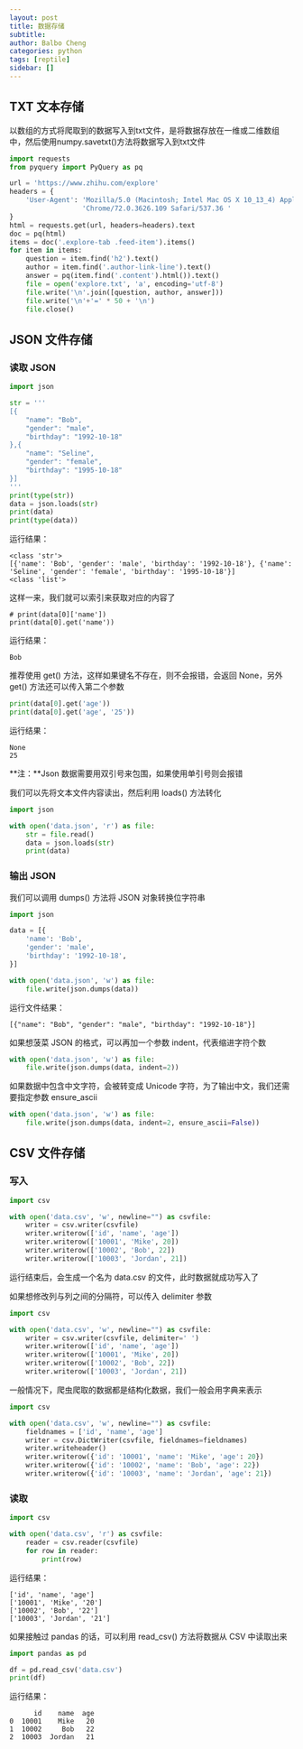 ```yaml
---
layout: post
title: 数据存储
subtitle: 
author: Balbo Cheng
categories: python
tags: [reptile]
sidebar: []
---
```


## TXT 文本存储
以数组的方式将爬取到的数据写入到txt文件，是将数据存放在一维或二维数组中，然后使用numpy.savetxt()方法将数据写入到txt文件
```python
import requests
from pyquery import PyQuery as pq

url = 'https://www.zhihu.com/explore'
headers = {
    'User-Agent': 'Mozilla/5.0 (Macintosh; Intel Mac OS X 10_13_4) AppleWebKit/537.36 (KHTML, like Gecko) '
                  'Chrome/72.0.3626.109 Safari/537.36 '
}
html = requests.get(url, headers=headers).text
doc = pq(html)
items = doc('.explore-tab .feed-item').items()
for item in items:
    question = item.find('h2').text()
    author = item.find('.author-link-line').text()
    answer = pq(item.find('.content').html()).text()
    file = open('explore.txt', 'a', encoding='utf-8')
    file.write('\n'.join([question, author, answer]))
    file.write('\n'+'=' * 50 + '\n')
    file.close()
```

## JSON 文件存储
### 读取 JSON

```python
import json

str = '''
[{
    "name": "Bob",
    "gender": "male",
    "birthday": "1992-10-18"
},{
    "name": "Seline",
    "gender": "female",
    "birthday": "1995-10-18"
}]
'''
print(type(str))
data = json.loads(str)
print(data)
print(type(data))
```
运行结果：
```
<class 'str'>
[{'name': 'Bob', 'gender': 'male', 'birthday': '1992-10-18'}, {'name': 'Seline', 'gender': 'female', 'birthday': '1995-10-18'}]
<class 'list'>
```
这样一来，我们就可以索引来获取对应的内容了
```
# print(data[0]['name'])
print(data[0].get('name'))
```
运行结果：
```
Bob
```
推荐使用 get() 方法，这样如果键名不存在，则不会报错，会返回 None，另外 get() 方法还可以传入第二个参数
```python
print(data[0].get('age'))
print(data[0].get('age', '25'))
```
运行结果：
```
None
25
```
**注：**Json 数据需要用双引号来包围，如果使用单引号则会报错

我们可以先将文本文件内容读出，然后利用 loads() 方法转化
```python
import json

with open('data.json', 'r') as file:
    str = file.read()
    data = json.loads(str)
    print(data)
```

### 输出 JSON
我们可以调用 dumps() 方法将 JSON 对象转换位字符串
```python
import json

data = [{
    'name': 'Bob',
    'gender': 'male',
    'birthday': '1992-10-18',
}]

with open('data.json', 'w') as file:
    file.write(json.dumps(data))
```
运行文件结果：
```
[{"name": "Bob", "gender": "male", "birthday": "1992-10-18"}]
```
如果想菠菜 JSON 的格式，可以再加一个参数 indent，代表缩进字符个数
```python
with open('data.json', 'w') as file:
    file.write(json.dumps(data, indent=2))
```
如果数据中包含中文字符，会被转变成 Unicode 字符，为了输出中文，我们还需要指定参数 ensure_ascii
```python
with open('data.json', 'w') as file:
    file.write(json.dumps(data, indent=2, ensure_ascii=False))
```

## CSV 文件存储
### 写入
```python
import csv

with open('data.csv', 'w', newline="") as csvfile:
    writer = csv.writer(csvfile)
    writer.writerow(['id', 'name', 'age'])
    writer.writerow(['10001', 'Mike', 20])
    writer.writerow(['10002', 'Bob', 22])
    writer.writerow(['10003', 'Jordan', 21])
```
运行结束后，会生成一个名为 data.csv 的文件，此时数据就成功写入了

如果想修改列与列之间的分隔符，可以传入 delimiter 参数
```python
import csv

with open('data.csv', 'w', newline="") as csvfile:
    writer = csv.writer(csvfile, delimiter=' ')
    writer.writerow(['id', 'name', 'age'])
    writer.writerow(['10001', 'Mike', 20])
    writer.writerow(['10002', 'Bob', 22])
    writer.writerow(['10003', 'Jordan', 21])
```
一般情况下，爬虫爬取的数据都是结构化数据，我们一般会用字典来表示
```python
import csv

with open('data.csv', 'w', newline="") as csvfile:
    fieldnames = ['id', 'name', 'age']
    writer = csv.DictWriter(csvfile, fieldnames=fieldnames)
    writer.writeheader()
    writer.writerow({'id': '10001', 'name': 'Mike', 'age': 20})
    writer.writerow({'id': '10002', 'name': 'Bob', 'age': 22})
    writer.writerow({'id': '10003', 'name': 'Jordan', 'age': 21})
```

### 读取
```python
import csv

with open('data.csv', 'r') as csvfile:
    reader = csv.reader(csvfile)
    for row in reader:
        print(row)
```
运行结果：
```
['id', 'name', 'age']
['10001', 'Mike', '20']
['10002', 'Bob', '22']
['10003', 'Jordan', '21']
```
如果接触过 pandas 的话，可以利用 read_csv() 方法将数据从 CSV 中读取出来
```python
import pandas as pd

df = pd.read_csv('data.csv')
print(df)
```
运行结果：
```
      id    name  age
0  10001    Mike   20
1  10002     Bob   22
2  10003  Jordan   21
```